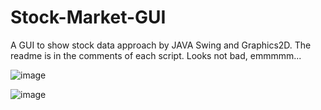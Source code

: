 # Stock-Market-GUI
A GUI to show stock data approach by JAVA Swing and Graphics2D. 
The readme is in the comments of each script. Looks not bad, emmmmm...


![image](http://github.com/liangsheng02/Stock-Market-GUI/raw/master/Demo/images/1.png)


![image](http://github.com/liangsheng02/Stock-Market-GUI/raw/master/Demo/images/2.png)

